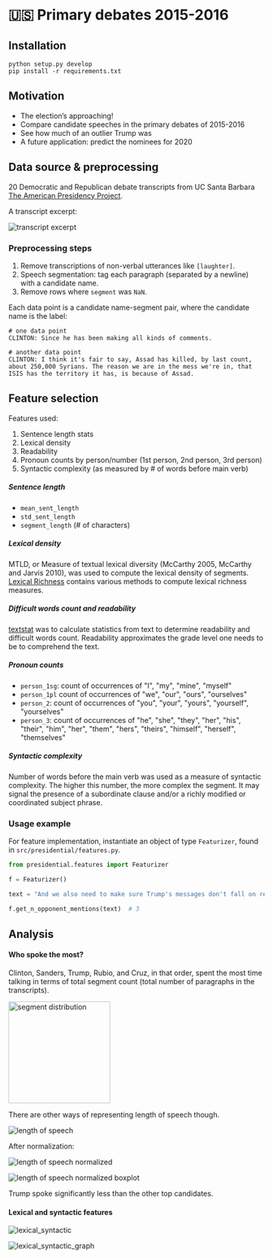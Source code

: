 # 🇺🇸 Primary debates 2015-2016 

## Installation

```
python setup.py develop
pip install -r requirements.txt
```

## Motivation 

* The election’s approaching!
* Compare candidate speeches in the primary debates of 2015-2016
* See how much of an outlier Trump was
* A future application: predict the nominees for 2020

## Data source & preprocessing

20 Democratic and Republican debate transcripts from UC Santa Barbara [The
American Presidency Project](https://www.presidency.ucsb.edu/documents/presidential-documents-archive-guidebook/presidential-candidates-debates-1960-2016).

A transcript excerpt: 

![transcript excerpt](images/transcript_excerpt.png)

### Preprocessing steps
1. Remove transcriptions of non-verbal utterances like `[laughter]`.
2. Speech segmentation: tag each paragraph (separated by a newline) with a candidate name.
3. Remove rows where `segment` was `NaN`. 

Each data point is a candidate name-segment pair, where the candidate name is the label:

```
# one data point 
CLINTON: Since he has been making all kinds of comments.

# another data point
CLINTON: I think it's fair to say, Assad has killed, by last count, about 250,000 Syrians. The reason we are in the mess we're in, that ISIS has the territory it has, is because of Assad.
```

## Feature selection 

Features used:

1. Sentence length stats 
2. Lexical density
4. Readability
5. Pronoun counts by person/number (1st person, 2nd person, 3rd person) 
6. Syntactic complexity (as measured by # of words before main verb) 

##### Sentence length 

* `mean_sent_length`
* `std_sent_length`
* `segment_length` (# of characters)

##### Lexical density
MTLD, or Measure of textual lexical diversity (McCarthy 2005, McCarthy and
Jarvis 2010), was used to compute the lexical density of segments.
[Lexical Richness](https://pypi.org/project/lexicalrichness/) contains various
methods to compute lexical richness measures.


##### Difficult words count and readability
[textstat](https://pypi.org/project/textstat/) was to calculate statistics from
text to determine readability and difficult words count. Readability approximates
the grade level one needs to be to comprehend the text.

##### Pronoun counts
* `person_1sg`: count of occurrences of "I", "my", "mine", "myself"
* `person_1pl` count of occurrences of  "we", "our", "ours", "ourselves"
* `person_2`: count of occurrences of  "you", "your", "yours", "yourself", "yourselves"
* `person_3`: count of occurrences of  "he", "she", "they", "her", "his", "their", "him",
"her", "them", "hers", "theirs", "himself", "herself", "themselves"  

##### Syntactic complexity 

Number of words before the main verb was used as a measure of syntactic
complexity. The higher this number, the more complex the segment. It may signal
the presence of a subordinate clause and/or a richly modified or coordinated
subject phrase.

### Usage example
For feature implementation, instantiate an object of type `Featurizer`, found
in `src/presidential/features.py`.

```python
from presidential.features import Featurizer

f = Featurizer()

text = "And we also need to make sure Trump's messages don't fall on receptive ears. Trump is becoming ISIS's best recruiter. They are going to people showing videos of Donald Trump insulting Islam and Muslims in order to recruit more radical jihadists."

f.get_n_opponent_mentions(text)  # 3

```

## Analysis

#### Who spoke the most? 

Clinton, Sanders, Trump, Rubio, and Cruz, in that order, spent the most time
talking in terms of total segment count (total number of paragraphs in the transcripts).

<img src="images/segment_distribution.png" alt="segment distribution" width="200"/>

There are other ways of representing length of speech though.

![length of speech](images/length_of_speech.png)

After normalization:

![length of speech normalized](images/length_of_speech_normalized_table.png)

![length of speech normalized boxplot](images/length_of_speech_normalized_boxplot.png)

Trump spoke significantly less than the other top candidates.

#### Lexical and syntactic features

![lexical_syntactic](images/lexical_syntactic_table.png)

![lexical_syntactic_graph](images/lexical_syntactic_graphs.png)
